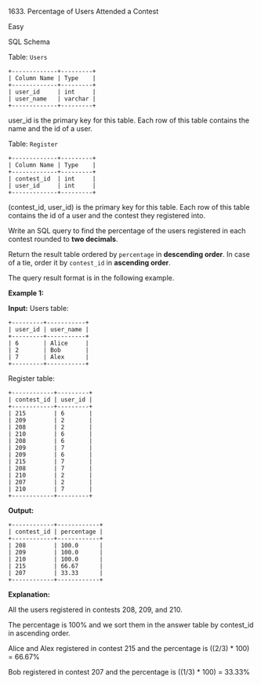 1633\. Percentage of Users Attended a Contest

Easy

SQL Schema

Table: `Users`

    +-------------+---------+ 
    | Column Name | Type    | 
    +-------------+---------+ 
    | user_id     | int     | 
    | user_name   | varchar | 
    +-------------+---------+ 

user_id is the primary key for this table. Each row of this table contains the name and the id of a user.

Table: `Register`

    +-------------+---------+ 
    | Column Name | Type    | 
    +-------------+---------+ 
    | contest_id  | int     | 
    | user_id     | int     | 
    +-------------+---------+ 

(contest_id, user_id) is the primary key for this table. Each row of this table contains the id of a user and the contest they registered into.

Write an SQL query to find the percentage of the users registered in each contest rounded to **two decimals**.

Return the result table ordered by `percentage` in **descending order**. In case of a tie, order it by `contest_id` in **ascending order**.

The query result format is in the following example.

**Example 1:**

**Input:** Users table:

    +---------+-----------+ 
    | user_id | user_name | 
    +---------+-----------+ 
    | 6       | Alice     | 
    | 2       | Bob       | 
    | 7       | Alex      | 
    +---------+-----------+ 

Register table: 
    
    +------------+---------+ 
    | contest_id | user_id | 
    +------------+---------+ 
    | 215        | 6       | 
    | 209        | 2       | 
    | 208        | 2       | 
    | 210        | 6       | 
    | 208        | 6       | 
    | 209        | 7       | 
    | 209        | 6       | 
    | 215        | 7       | 
    | 208        | 7       | 
    | 210        | 2       | 
    | 207        | 2       | 
    | 210        | 7       | 
    +------------+---------+

**Output:** 
    
    +------------+------------+ 
    | contest_id | percentage | 
    +------------+------------+ 
    | 208        | 100.0      | 
    | 209        | 100.0      | 
    | 210        | 100.0      | 
    | 215        | 66.67      | 
    | 207        | 33.33      | 
    +------------+------------+

**Explanation:**

All the users registered in contests 208, 209, and 210.

The percentage is 100% and we sort them in the answer table by contest_id in ascending order.

Alice and Alex registered in contest 215 and the percentage is ((2/3) * 100) = 66.67%

Bob registered in contest 207 and the percentage is ((1/3) * 100) = 33.33% 